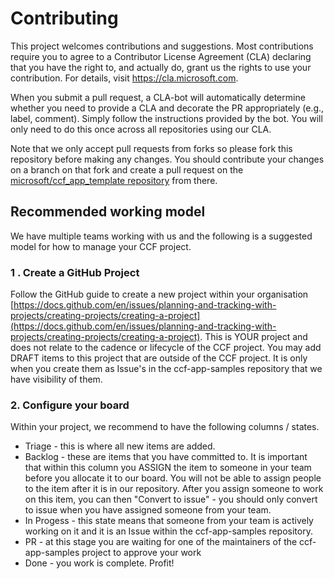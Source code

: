 # Contributing

This project welcomes contributions and suggestions. Most contributions require you to
agree to a Contributor License Agreement (CLA) declaring that you have the right to,
and actually do, grant us the rights to use your contribution. For details, visit
<https://cla.microsoft.com>.

When you submit a pull request, a CLA-bot will automatically determine whether you need
to provide a CLA and decorate the PR appropriately (e.g., label, comment). Simply follow the instructions provided by the bot. You will only need to do this once across all repositories using our CLA.

Note that we only accept pull requests from forks so please fork this repository before making any changes. You should contribute your changes on a branch on that fork and create a pull request on the [microsoft/ccf_app_template repository](https://github.com/microsoft/ccf_app_template/compare) from there.

## Recommended working model

We have multiple teams working with us and the following is a suggested model for how to manage your CCF project.

### 1 . Create a GitHub Project

Follow the GitHub guide to create a new project within your organisation [https://docs.github.com/en/issues/planning-and-tracking-with-projects/creating-projects/creating-a-project](https://docs.github.com/en/issues/planning-and-tracking-with-projects/creating-projects/creating-a-project). This is YOUR project and does not relate to the cadence or lifecycle of the CCF project. You may add DRAFT items to this project that are outside of the CCF project. It is only when you create them as Issue's in the ccf-app-samples repository that we have visibility of them.

### 2. Configure your board

Within your project, we recommend to have the following columns / states.

- Triage - this is where all new items are added.
- Backlog - these are items that you have committed to. It is important that within this column you ASSIGN the item to someone in your team before you allocate it to our board. You will not be able to assign people to the item after it is in our repository. After you assign someone to work on this item, you can then "Convert to issue" - you should only convert to issue when you have assigned someone from your team.
- In Progess - this state means that someone from your team is actively working on it and it is an Issue within the ccf-app-samples repository.
- PR - at this stage you are waiting for one of the maintainers of the ccf-app-samples project to approve your work
- Done - you work is complete. Profit!
